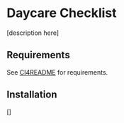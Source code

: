 # Daycare Checklist
[description here]

## Requirements
See [CI4README](CI4READM3.md) for requirements.

## Installation
[] 